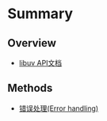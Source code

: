 # Summary

## Overview

* [libuv API文档](README.md)

## Methods

* [错误处理\(Error handling\)](methods.md)

